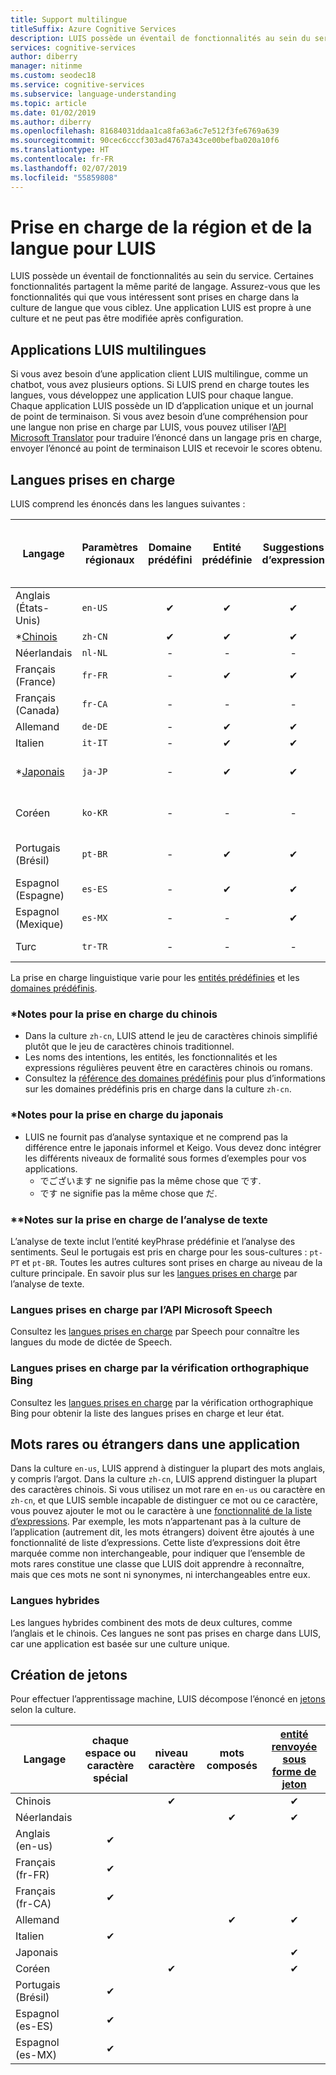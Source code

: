```yaml
---
title: Support multilingue
titleSuffix: Azure Cognitive Services
description: LUIS possède un éventail de fonctionnalités au sein du service. Certaines fonctionnalités partagent la même parité de langage. Assurez-vous que les fonctionnalités qui que vous intéressent sont prises en charge dans la culture de langue que vous ciblez. Une application LUIS est propre à une culture et ne peut pas être modifiée après configuration.
services: cognitive-services
author: diberry
manager: nitinme
ms.custom: seodec18
ms.service: cognitive-services
ms.subservice: language-understanding
ms.topic: article
ms.date: 01/02/2019
ms.author: diberry
ms.openlocfilehash: 81684031ddaa1ca8fa63a6c7e512f3fe6769a639
ms.sourcegitcommit: 90cec6cccf303ad4767a343ce00befba020a10f6
ms.translationtype: HT
ms.contentlocale: fr-FR
ms.lasthandoff: 02/07/2019
ms.locfileid: "55859808"
---
```

# <a name="language-and-region-support-for-luis"></a>Prise en charge de la région et de la langue pour LUIS

LUIS possède un éventail de fonctionnalités au sein du service. Certaines fonctionnalités partagent la même parité de langage. Assurez-vous que les fonctionnalités qui que vous intéressent sont prises en charge dans la culture de langue que vous ciblez. Une application LUIS est propre à une culture et ne peut pas être modifiée après configuration.

## <a name="multi-language-luis-apps"></a>Applications LUIS multilingues

Si vous avez besoin d’une application client LUIS multilingue, comme un chatbot, vous avez plusieurs options. Si LUIS prend en charge toutes les langues, vous développez une application LUIS pour chaque langue. Chaque application LUIS possède un ID d’application unique et un journal de point de terminaison. Si vous avez besoin d’une compréhension pour une langue non prise en charge par LUIS, vous pouvez utiliser l’[API Microsoft Translator](../Translator/translator-info-overview.md) pour traduire l’énoncé dans un langage pris en charge, envoyer l’énoncé au point de terminaison LUIS et recevoir le scores obtenu.

## <a name="languages-supported"></a>Langues prises en charge

LUIS comprend les énoncés dans les langues suivantes :

| Langage |Paramètres régionaux  |  Domaine prédéfini | Entité prédéfinie | Suggestions d’expression | \**[Analyse de texte](https://docs.microsoft.com/azure/cognitive-services/text-analytics/text-analytics-supported-languages)<br>(Sentiment et<br>mots clés)|
|--|--|:--:|:--:|:--:|:--:|
| Anglais (États-Unis) |`en-US` | ✔ | ✔  |✔|✔|
| *[Chinois](#chinese-support-notes) |`zh-CN` | ✔ | ✔ |✔|-|
| Néerlandais |`nl-NL` |-|  -   |-|✔|
| Français (France) |`fr-FR` |-| ✔ |✔ |✔|
| Français (Canada) |`fr-CA` |-|   -   |-|✔|
| Allemand |`de-DE` |-| ✔ |✔ |✔|
| Italien |`it-IT` |-| ✔ |✔|✔|
| *[Japonais](#japanese-support-notes) |`ja-JP` |-| ✔ |✔|Expression clé uniquement|
| Coréen |`ko-KR` |-|   -   |-|Expression clé uniquement|
| Portugais (Brésil) |`pt-BR` |-| ✔ |✔ |pas toutes les sous-cultures|
| Espagnol (Espagne) |`es-ES` |-| ✔ |✔|✔|
| Espagnol (Mexique)|`es-MX` |-|  -   |✔|✔|
| Turc | `tr-TR` |-|-|-|Sentiment uniquement|


La prise en charge linguistique varie pour les [entités prédéfinies](luis-reference-prebuilt-entities.md) et les [domaines prédéfinis](luis-reference-prebuilt-domains.md).

### <a name="chinese-support-notes"></a>*Notes pour la prise en charge du chinois

 - Dans la culture `zh-cn`, LUIS attend le jeu de caractères chinois simplifié plutôt que le jeu de caractères chinois traditionnel.
 - Les noms des intentions, les entités, les fonctionnalités et les expressions régulières peuvent être en caractères chinois ou romans.
 - Consultez la [référence des domaines prédéfinis](luis-reference-prebuilt-domains.md) pour plus d’informations sur les domaines prédéfinis pris en charge dans la culture `zh-cn`.
<!--- When writing regular expressions in Chinese, do not insert whitespace between Chinese characters.-->

### <a name="japanese-support-notes"></a>*Notes pour la prise en charge du japonais

 - LUIS ne fournit pas d’analyse syntaxique et ne comprend pas la différence entre le japonais informel et Keigo. Vous devez donc intégrer les différents niveaux de formalité sous formes d’exemples pour vos applications.
     - でございます ne signifie pas la même chose que です.
     - です ne signifie pas la même chose que だ.

### <a name="text-analytics-support-notes"></a>\*\*Notes sur la prise en charge de l’analyse de texte
L’analyse de texte inclut l’entité keyPhrase prédéfinie et l’analyse des sentiments. Seul le portugais est pris en charge pour les sous-cultures : `pt-PT` et `pt-BR`. Toutes les autres cultures sont prises en charge au niveau de la culture principale. En savoir plus sur les [langues prises en charge](https://docs.microsoft.com/azure/cognitive-services/text-analytics/text-analytics-supported-languages) par l’analyse de texte.

### <a name="speech-api-supported-languages"></a>Langues prises en charge par l’API Microsoft Speech
Consultez les [langues prises en charge](https://docs.microsoft.com/azure/cognitive-services/Speech/api-reference-rest/supportedlanguages##interactive-and-dictation-mode) par Speech pour connaître les langues du mode de dictée de Speech.

### <a name="bing-spell-check-supported-languages"></a>Langues prises en charge par la vérification orthographique Bing
Consultez les [langues prises en charge](https://docs.microsoft.com/azure/cognitive-services/bing-spell-check/bing-spell-check-supported-languages) par la vérification orthographique Bing pour obtenir la liste des langues prises en charge et leur état.

## <a name="rare-or-foreign-words-in-an-application"></a>Mots rares ou étrangers dans une application
Dans la culture `en-us`, LUIS apprend à distinguer la plupart des mots anglais, y compris l’argot. Dans la culture `zh-cn`, LUIS apprend distinguer la plupart des caractères chinois. Si vous utilisez un mot rare en `en-us` ou caractère en `zh-cn`, et que LUIS semble incapable de distinguer ce mot ou ce caractère, vous pouvez ajouter le mot ou le caractère à une [fonctionnalité de la liste d’expressions](luis-how-to-add-features.md). Par exemple, les mots n’appartenant pas à la culture de l’application (autrement dit, les mots étrangers) doivent être ajoutés à une fonctionnalité de liste d’expressions. Cette liste d’expressions doit être marquée comme non interchangeable, pour indiquer que l’ensemble de mots rares constitue une classe que LUIS doit apprendre à reconnaître, mais que ces mots ne sont ni synonymes, ni interchangeables entre eux.

### <a name="hybrid-languages"></a>Langues hybrides
Les langues hybrides combinent des mots de deux cultures, comme l’anglais et le chinois. Ces langues ne sont pas prises en charge dans LUIS, car une application est basée sur une culture unique.

## <a name="tokenization"></a>Création de jetons
Pour effectuer l’apprentissage machine, LUIS décompose l’énoncé en [jetons](luis-glossary.md#token) selon la culture.

|Langage|  chaque espace ou caractère spécial | niveau caractère|mots composés|[entité renvoyée sous forme de jeton](luis-concept-data-extraction.md#tokenized-entity-returned)
|--|:--:|:--:|:--:|:--:|
|Chinois||✔||✔|
|Néerlandais|||✔|✔|
|Anglais (en-us)|✔ ||||
|Français (fr-FR)|✔||||
|Français (fr-CA)|✔||||
|Allemand|||✔|✔|
|Italien|✔||||
|Japonais||||✔|
|Coréen||✔||✔|
|Portugais (Brésil)|✔||||
|Espagnol (es-ES)|✔||||
|Espagnol (es-MX)|✔||||
